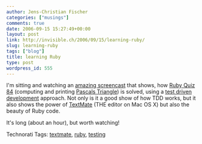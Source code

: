```yaml
---
author: Jens-Christian Fischer
categories: ["musings"]
comments: true
date: 2006-09-15 15:27:49+00:00
layout: post
link: http://invisible.ch/2006/09/15/learning-ruby/
slug: learning-ruby
tags: ["blog"]
title: learning Ruby
type: post
wordpress_id: 555
---
```


I'm sitting and watching an [amazing screencast][1] that shows, how [Ruby Quiz 84][2] (computing and printing [Pascals Triangle][3]) is solved, using a [test driven development][4] approach. Not only is it a good show of how TDD works, but it also shows the power of [TextMate][5] (THE editor on Mac OS X) but also the beauty of Ruby code.

It's long (about an hour), but worth watching!


[1]: http://macromates.com/screencast/ruby_quiz_screencast.mov
[2]: http://www.rubyquiz.com/quiz84.html
[3]: http://en.wikipedia.org/wiki/Pascals_Triangle
[4]: http://en.wikipedia.org/wiki/Test_driven_development
[5]: http://www.macromates.com


Technorati Tags: [textmate](http://www.technorati.com/tag/textmate), [ruby](http://www.technorati.com/tag/ruby), [testing](http://www.technorati.com/tag/testing)
